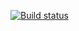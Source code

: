 [![Build status](https://build.appcenter.ms/v0.1/apps/f7c3ebd4-a30d-42cb-8679-c1383157e9a7/branches/dev/badge)](https://appcenter.ms)
